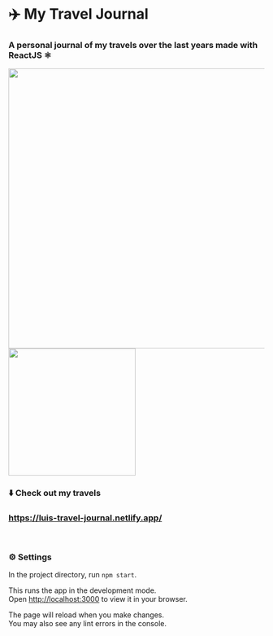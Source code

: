 # ✈️ My Travel Journal
### A personal journal of my travels over the last years made with ReactJS ⚛

<p float="left">
  <img src="https://user-images.githubusercontent.com/69304255/210505038-eec8edf9-3a26-4ea3-b692-98741481f1b8.png" width="550" />
  <img src="https://user-images.githubusercontent.com/69304255/210504815-4d133b24-6f95-45ec-b1e8-57e9798295b6.png" width="250" /> 
</p>

### ⬇️ Check out my travels
### https://luis-travel-journal.netlify.app/

<br>

### ⚙️ Settings
In the project directory, run `npm start`.

This runs the app in the development mode.\
Open [http://localhost:3000](http://localhost:3000) to view it in your browser.

The page will reload when you make changes.\
You may also see any lint errors in the console.

